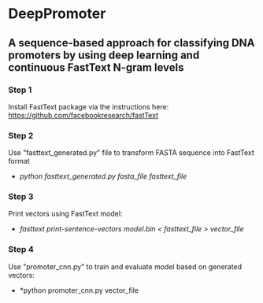 # DeepPromoter
## A sequence-based approach for classifying DNA promoters by using deep learning and continuous FastText N-gram levels

### Step 1
Install FastText package via the instructions here: https://github.com/facebookresearch/fastText

### Step 2
Use "fasttext_generated.py" file to transform FASTA sequence into FastText format
- *python fasttext_generated.py fasta_file fasttext_file*

### Step 3
Print vectors using FastText model:
- *fasttext print-sentence-vectors model.bin < fasttext_file > vector_file*

### Step 4
Use "promoter_cnn.py" to train and evaluate  model based on generated vectors:
- *python promoter_cnn.py vector_file

